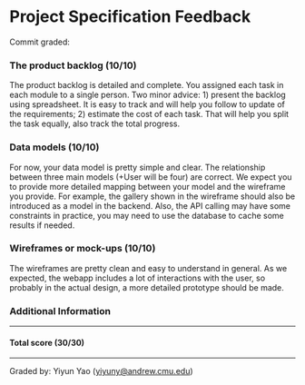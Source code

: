 Project Specification Feedback
==================

Commit graded:

### The product backlog (10/10)

The product backlog is detailed and complete. You assigned each task in each module to a single person. Two minor advice: 1) present the backlog using spreadsheet. It is easy to track and will help you follow to update of the requirements; 2) estimate the cost of each task. That will help you split the task equally, also track the total progress.

### Data models (10/10)

For now, your data model is pretty simple and clear. The relationship between three main models (+User will be four) are correct. We expect you to provide more detailed mapping between your model and the wireframe you provide. For example, the gallery shown in the wireframe should also be introduced as a model in the backend. Also, the API calling may have some constraints in practice, you may need to use the database to cache some results if needed.

### Wireframes or mock-ups (10/10)

The wireframes are pretty clean and easy to understand in general. As we expected, the webapp includes a lot of interactions with the user, so probably in the actual design, a more detailed prototype should be made.

### Additional Information

---
#### Total score (30/30)
---
Graded by: Yiyun Yao (yiyuny@andrew.cmu.edu)